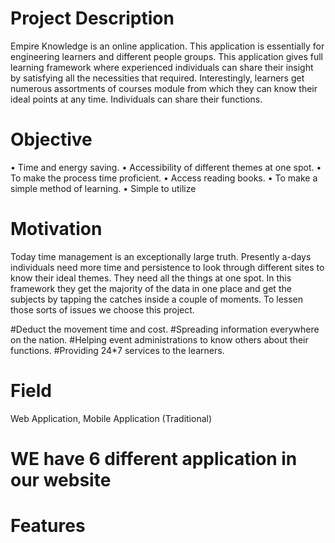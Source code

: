 # Project Description
Empire Knowledge is an online application. This application is essentially for engineering learners and different people groups. This application gives full learning framework where experienced individuals can share their insight by satisfying all the necessities that required. Interestingly, learners get numerous assortments of courses module from which they can know their ideal points at any time. Individuals can share their functions.

# Objective
•	Time and energy saving.
•	Accessibility of different themes at one spot.
•	To make the process time proficient.
•	Access reading books.
•	To make a simple method of learning.
•	Simple to utilize

# Motivation
Today time management is an exceptionally large truth. Presently a-days individuals need more time and persistence to look through different sites to know their ideal themes. They need all the things at one spot. In this framework they get the majority of the data in one place and get the subjects by tapping the catches inside a couple of moments. To lessen those sorts of issues we choose this project.

#Deduct the movement time and cost. 
#Spreading information everywhere on the nation. 
#Helping event administrations to know others about their functions. 
#Providing 24*7 services to the learners.

# Field
Web Application, Mobile Application (Traditional)

# WE have 6 different application in our website

# Features

